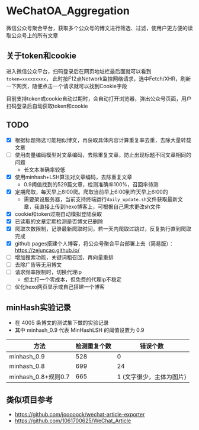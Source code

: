 # WeChatOA_Aggregation
微信公众号聚合平台，获取多个公众号的博文进行筛选、过滤，使用户更方便的读取公众号上的所有文章

## 关于token和cookie
进入微信公众平台，扫码登录后在网页地址栏最后面就可以看到`token=xxxxxxxxx`，
此时按F12点Network监控网络请求，选中Fetch/XHR，刷新一下网页，随便点击一个请求就可以找到Cookie字段

目前支持token或cookie自动过期时，会自动打开浏览器，弹出公众号页面，用户扫码登录后自动获取token和cookie

## TODO
- [x] 根据标题筛选可能相似博文，再获取具体内容计算重复率去重，去除大量转载文章
- [ ] 使用向量编码模型对文章编码，去除重复文章，防止出现标题不同文章相同的问题
  - 长文本准确率较低
- [x] 使用minhash+LSH算法对文章编码，去除重复文章
  - 0.9阈值找到的529篇文章，检测准确率100%，召回率待测
- [x] 定期爬取，每天早上8:00爬。爬取当前早上6:00到昨天早上6:00的
  - 需要架设服务器，当前支持终端运行`daily_update.sh`文件获取最新文章，我直接上传到hexo博客上，可根据自己需求更改sh文件
- [x] cookie和token过期自动模拟登陆获取
- [x] 已读取的文章定期检测是否博文已删除
- [x] 爬取次数限制，记录最新爬取时间，若一天内爬取过跳过，反复执行直到爬取完成
- [x] github pages搭建个人博客，将公众号聚合平台部署上去（简易版）：https://zejuncao.github.io/
- [ ] 增加搜索功能，关键词粗召回，再向量重排
- [ ] 去除广告等无用博文
- [ ] 请求频率限制时，切换代理ip
  - 想主打一个零成本，但免费的代理ip不稳定
- [ ] 优化hexo网页显示或自己搭建一个博客

## minHash实验记录
- 在 4005 条博文的测试集下做的实验记录
- 其中 minhash_0.9 代表 MinHashLSH 的阈值设置为 0.9

| 方法                | 检测重复个数 | 错误个数           |
|-------------------|--------|----------------|
| minhash_0.9       | 528    | 0              |
| minhash_0.8       | 699    | 24             |
| minhash_0.8+规则0.7 | 665    | 1 (文字很少，主体为图片) |

## 类似项目参考
- https://github.com/jooooock/wechat-article-exporter
- https://github.com/1061700625/WeChat_Article